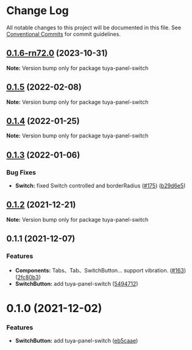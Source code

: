 # Change Log

All notable changes to this project will be documented in this file.
See [Conventional Commits](https://conventionalcommits.org) for commit guidelines.

## [0.1.6-rn72.0](https://github.com/tuya/tuya-panel-kit/compare/tuya-panel-switch@0.1.5...tuya-panel-switch@0.1.6-rn72.0) (2023-10-31)

**Note:** Version bump only for package tuya-panel-switch





## [0.1.5](https://github.com/tuya/tuya-panel-kit/compare/tuya-panel-switch@0.1.4...tuya-panel-switch@0.1.5) (2022-02-08)

**Note:** Version bump only for package tuya-panel-switch





## [0.1.4](https://github.com/tuya/tuya-panel-kit/compare/tuya-panel-switch@0.1.3...tuya-panel-switch@0.1.4) (2022-01-25)

**Note:** Version bump only for package tuya-panel-switch





## [0.1.3](https://github.com/tuya/tuya-panel-kit/compare/tuya-panel-switch@0.1.2...tuya-panel-switch@0.1.3) (2022-01-06)


### Bug Fixes

* **Switch:** fixed Switch controlled and borderRadius ([#175](https://github.com/tuya/tuya-panel-kit/issues/175)) ([b29d6e5](https://github.com/tuya/tuya-panel-kit/commit/b29d6e55f84513bac861db3df46102948959e543))





## [0.1.2](https://github.com/tuya/tuya-panel-kit/compare/tuya-panel-switch@0.1.1...tuya-panel-switch@0.1.2) (2021-12-21)

**Note:** Version bump only for package tuya-panel-switch





## 0.1.1 (2021-12-07)


### Features

* **Components:** Tabs、Tab、SwitchButton... support vibration. ([#163](https://github.com/tuya/tuya-panel-kit/issues/163)) ([2fc80b3](https://github.com/tuya/tuya-panel-kit/commit/2fc80b3924890e9f5076475472ac5d5b41f17f33))
* **SwitchButton:** add tuya-panel-switch ([5494712](https://github.com/tuya/tuya-panel-kit/commit/54947121e2e857e374b712fae8a701c2662f4d6e))





# 0.1.0 (2021-12-02)


### Features

* **SwitchButton:** add tuya-panel-switch ([eb5caae](https://github.com/tuya/tuya-panel-kit/commit/eb5caae6906abd04328b1963c24f42a841f8cc66))

